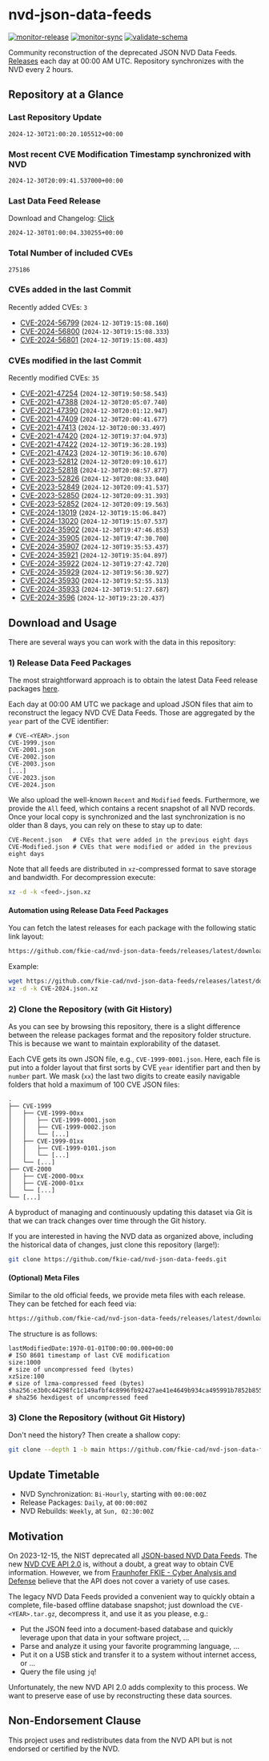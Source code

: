 # nvd-json-data-feeds

[![monitor-release](https://github.com/fkie-cad/nvd-json-data-feeds/actions/workflows/monitor_release.yml/badge.svg)](https://github.com/fkie-cad/nvd-json-data-feeds/actions/workflows/monitor_release.yml)
[![monitor-sync](https://github.com/fkie-cad/nvd-json-data-feeds/actions/workflows/monitor_sync.yml/badge.svg)](https://github.com/fkie-cad/nvd-json-data-feeds/actions/workflows/monitor_sync.yml)
[![validate-schema](https://github.com/fkie-cad/nvd-json-data-feeds/actions/workflows/validate_schema.yml/badge.svg)](https://github.com/fkie-cad/nvd-json-data-feeds/actions/workflows/validate_schema.yml)

Community reconstruction of the deprecated JSON NVD Data Feeds.
[Releases](https://github.com/fkie-cad/nvd-json-data-feeds/releases/latest) each day at 00:00 AM UTC.
Repository synchronizes with the NVD every 2 hours.

## Repository at a Glance

### Last Repository Update

```plain
2024-12-30T21:00:20.105512+00:00
```

### Most recent CVE Modification Timestamp synchronized with NVD

```plain
2024-12-30T20:09:41.537000+00:00
```

### Last Data Feed Release

Download and Changelog: [Click](https://github.com/fkie-cad/nvd-json-data-feeds/releases/latest)

```plain
2024-12-30T01:00:04.330255+00:00
```

### Total Number of included CVEs

```plain
275186
```

### CVEs added in the last Commit

Recently added CVEs: `3`

- [CVE-2024-56799](CVE-2024/CVE-2024-567xx/CVE-2024-56799.json) (`2024-12-30T19:15:08.160`)
- [CVE-2024-56800](CVE-2024/CVE-2024-568xx/CVE-2024-56800.json) (`2024-12-30T19:15:08.333`)
- [CVE-2024-56801](CVE-2024/CVE-2024-568xx/CVE-2024-56801.json) (`2024-12-30T19:15:08.483`)


### CVEs modified in the last Commit

Recently modified CVEs: `35`

- [CVE-2021-47254](CVE-2021/CVE-2021-472xx/CVE-2021-47254.json) (`2024-12-30T19:50:58.543`)
- [CVE-2021-47388](CVE-2021/CVE-2021-473xx/CVE-2021-47388.json) (`2024-12-30T20:05:07.740`)
- [CVE-2021-47390](CVE-2021/CVE-2021-473xx/CVE-2021-47390.json) (`2024-12-30T20:01:12.947`)
- [CVE-2021-47409](CVE-2021/CVE-2021-474xx/CVE-2021-47409.json) (`2024-12-30T20:00:41.677`)
- [CVE-2021-47413](CVE-2021/CVE-2021-474xx/CVE-2021-47413.json) (`2024-12-30T20:00:33.497`)
- [CVE-2021-47420](CVE-2021/CVE-2021-474xx/CVE-2021-47420.json) (`2024-12-30T19:37:04.973`)
- [CVE-2021-47422](CVE-2021/CVE-2021-474xx/CVE-2021-47422.json) (`2024-12-30T19:36:28.193`)
- [CVE-2021-47423](CVE-2021/CVE-2021-474xx/CVE-2021-47423.json) (`2024-12-30T19:36:10.670`)
- [CVE-2023-52812](CVE-2023/CVE-2023-528xx/CVE-2023-52812.json) (`2024-12-30T20:09:10.617`)
- [CVE-2023-52818](CVE-2023/CVE-2023-528xx/CVE-2023-52818.json) (`2024-12-30T20:08:57.877`)
- [CVE-2023-52826](CVE-2023/CVE-2023-528xx/CVE-2023-52826.json) (`2024-12-30T20:08:33.040`)
- [CVE-2023-52849](CVE-2023/CVE-2023-528xx/CVE-2023-52849.json) (`2024-12-30T20:09:41.537`)
- [CVE-2023-52850](CVE-2023/CVE-2023-528xx/CVE-2023-52850.json) (`2024-12-30T20:09:31.393`)
- [CVE-2023-52852](CVE-2023/CVE-2023-528xx/CVE-2023-52852.json) (`2024-12-30T20:09:19.563`)
- [CVE-2024-13019](CVE-2024/CVE-2024-130xx/CVE-2024-13019.json) (`2024-12-30T19:15:06.847`)
- [CVE-2024-13020](CVE-2024/CVE-2024-130xx/CVE-2024-13020.json) (`2024-12-30T19:15:07.537`)
- [CVE-2024-35902](CVE-2024/CVE-2024-359xx/CVE-2024-35902.json) (`2024-12-30T19:47:46.853`)
- [CVE-2024-35905](CVE-2024/CVE-2024-359xx/CVE-2024-35905.json) (`2024-12-30T19:47:30.700`)
- [CVE-2024-35907](CVE-2024/CVE-2024-359xx/CVE-2024-35907.json) (`2024-12-30T19:35:53.437`)
- [CVE-2024-35921](CVE-2024/CVE-2024-359xx/CVE-2024-35921.json) (`2024-12-30T19:35:04.897`)
- [CVE-2024-35922](CVE-2024/CVE-2024-359xx/CVE-2024-35922.json) (`2024-12-30T19:27:42.720`)
- [CVE-2024-35929](CVE-2024/CVE-2024-359xx/CVE-2024-35929.json) (`2024-12-30T19:56:30.927`)
- [CVE-2024-35930](CVE-2024/CVE-2024-359xx/CVE-2024-35930.json) (`2024-12-30T19:52:55.313`)
- [CVE-2024-35933](CVE-2024/CVE-2024-359xx/CVE-2024-35933.json) (`2024-12-30T19:51:27.687`)
- [CVE-2024-3596](CVE-2024/CVE-2024-35xx/CVE-2024-3596.json) (`2024-12-30T19:23:20.437`)


## Download and Usage

There are several ways you can work with the data in this repository:

### 1) Release Data Feed Packages

The most straightforward approach is to obtain the latest Data Feed release packages [here](https://github.com/fkie-cad/nvd-json-data-feeds/releases/latest).

Each day at 00:00 AM UTC we package and upload JSON files that aim to reconstruct the legacy NVD CVE Data Feeds.
Those are aggregated by the `year` part of the CVE identifier:

```
# CVE-<YEAR>.json
CVE-1999.json
CVE-2001.json
CVE-2002.json
CVE-2003.json
[...]
CVE-2023.json
CVE-2024.json
```

We also upload the well-known `Recent` and `Modified` feeds.
Furthermore, we provide the `All` feed, which contains a recent snapshot of all NVD records.
Once your local copy is synchronized and the last synchronization is no older than 8 days, you can rely on these to stay up to date:

```plain
CVE-Recent.json   # CVEs that were added in the previous eight days
CVE-Modified.json # CVEs that were modified or added in the previous eight days
```

Note that all feeds are distributed in `xz`-compressed format to save storage and bandwidth.
For decompression execute:

```sh
xz -d -k <feed>.json.xz
```

#### Automation using Release Data Feed Packages

You can fetch the latest releases for each package with the following static link layout:

```sh
https://github.com/fkie-cad/nvd-json-data-feeds/releases/latest/download/CVE-<YEAR>.json.xz
```

Example:

```sh
wget https://github.com/fkie-cad/nvd-json-data-feeds/releases/latest/download/CVE-2024.json.xz
xz -d -k CVE-2024.json.xz
```

### 2) Clone the Repository (with Git History)

As you can see by browsing this repository, there is a slight difference between the release packages format and the repository folder structure.
This is because we want to maintain explorability of the dataset.

Each CVE gets its own JSON file, e.g., `CVE-1999-0001.json`.
Here, each file is put into a folder layout that first sorts by CVE `year` identifier part and then by `number` part.
We mask (`xx`) the last two digits to create easily navigable folders that hold a maximum of 100 CVE JSON files:

```plain
.
├── CVE-1999
│   ├── CVE-1999-00xx
│   │   ├── CVE-1999-0001.json
│   │   ├── CVE-1999-0002.json
│   │   └── [...]
│   ├── CVE-1999-01xx
│   │   ├── CVE-1999-0101.json
│   │   └── [...]
│   └── [...]
├── CVE-2000
│   ├── CVE-2000-00xx
│   ├── CVE-2000-01xx
│   └── [...]
└── [...]
```

A byproduct of managing and continuously updating this dataset via Git is that we can track changes over time through the Git history.

If you are interested in having the NVD data as organized above, including the historical data of changes, just clone this repository (large!):

```sh
git clone https://github.com/fkie-cad/nvd-json-data-feeds.git
```

#### (Optional) Meta Files

Similar to the old official feeds, we provide meta files with each release. They can be fetched for each feed via:

```sh
https://github.com/fkie-cad/nvd-json-data-feeds/releases/latest/download/CVE-<YEAR>.meta
```

The structure is as follows:

```plain
lastModifiedDate:1970-01-01T00:00:00.000+00:00                          # ISO 8601 timestamp of last CVE modification
size:1000                                                               # size of uncompressed feed (bytes)
xzSize:100                                                              # size of lzma-compressed feed (bytes)
sha256:e3b0c44298fc1c149afbf4c8996fb92427ae41e4649b934ca495991b7852b855 # sha256 hexdigest of uncompressed feed
```

### 3) Clone the Repository (without Git History)

Don't need the history? Then create a shallow copy:

```sh
git clone --depth 1 -b main https://github.com/fkie-cad/nvd-json-data-feeds.git
```


## Update Timetable

* NVD Synchronization: `Bi-Hourly`, starting with `00:00:00Z`
* Release Packages: `Daily`, at `00:00:00Z`
* NVD Rebuilds: `Weekly`, at `Sun, 02:30:00Z`


## Motivation

On 2023-12-15, the NIST deprecated all [JSON-based NVD Data Feeds](https://nvd.nist.gov/vuln/data-feeds#divRetirementBanner-1).
The new [NVD CVE API 2.0](https://nvd.nist.gov/developers/vulnerabilities) is, without a doubt, a great way to obtain CVE information.
However, we from [Fraunhofer FKIE - Cyber Analysis and Defense](https://www.fkie.fraunhofer.de/en/departments/cad.html) believe that the API does not cover a variety of use cases.

The legacy NVD Data Feeds provided a convenient way to quickly obtain a complete, file-based offline database snapshot; just download the `CVE-<YEAR>.tar.gz`, decompress it, and use it as you please, e.g.:

- Put the JSON feed into a document-based database and quickly leverage upon that data in your software project, ...
- Parse and analyze it using your favorite programming language, ...
- Put it on a USB stick and transfer it to a system without internet access, or ...
- Query the file using `jq`!

Unfortunately, the new NVD API 2.0 adds complexity to this process.
We want to preserve ease of use by reconstructing these data sources.

## Non-Endorsement Clause

This project uses and redistributes data from the NVD API but is not endorsed or certified by the NVD.